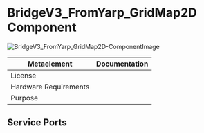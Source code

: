 <!--- This file is generated from the BridgeV3_FromYarp_GridMap2D.componentDocumentation model --->
<!--- do not modify this file manually as it will by automatically overwritten by the code generator, modify the model instead and re-generate this file --->

# BridgeV3_FromYarp_GridMap2D Component

![BridgeV3_FromYarp_GridMap2D-ComponentImage](https://github.com/Servicerobotics-Ulm/ComponentRepository/blob/master/BridgeV3_FromYarp_GridMap2D/model/BridgeV3_FromYarp_GridMap2DComponentDefinition.jpg)


| Metaelement | Documentation |
|-------------|---------------|
| License |  |
| Hardware Requirements |  |
| Purpose |  |



## Service Ports


